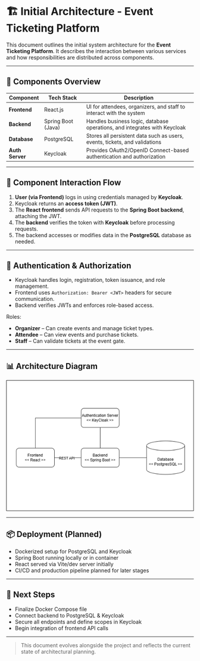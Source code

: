 # 🏗️ Initial Architecture - Event Ticketing Platform

This document outlines the initial system architecture for the **Event Ticketing Platform**. It describes the interaction between various services and how responsibilities are distributed across components.

---

## 🔧 Components Overview

| Component       | Tech Stack        | Description |
|----------------|-------------------|-------------|
| **Frontend**    | React.js          | UI for attendees, organizers, and staff to interact with the system |
| **Backend**     | Spring Boot (Java)| Handles business logic, database operations, and integrates with Keycloak |
| **Database**    | PostgreSQL        | Stores all persistent data such as users, events, tickets, and validations |
| **Auth Server** | Keycloak          | Provides OAuth2/OpenID Connect-based authentication and authorization |

---

## 🔁 Component Interaction Flow

1. **User (via Frontend)** logs in using credentials managed by **Keycloak**.
2. Keycloak returns an **access token (JWT)**.
3. The **React frontend** sends API requests to the **Spring Boot backend**, attaching the JWT.
4. The **backend** verifies the token with **Keycloak** before processing requests.
5. The backend accesses or modifies data in the **PostgreSQL** database as needed.

---

## 🔐 Authentication & Authorization

- Keycloak handles login, registration, token issuance, and role management.
- Frontend uses `Authorization: Bearer <JWT>` headers for secure communication.
- Backend verifies JWTs and enforces role-based access.

Roles:
- **Organizer** – Can create events and manage ticket types.
- **Attendee** – Can view events and purchase tickets.
- **Staff** – Can validate tickets at the event gate.

---

## 📊 Architecture Diagram

![Architecture Diagram](https://github.com/nayanmapara/Event-Ticket-Platform/blob/main/docs/Architecture/drawio/architecture.png)

---

## 📦 Deployment (Planned)

- Dockerized setup for PostgreSQL and Keycloak
- Spring Boot running locally or in container
- React served via Vite/dev server initially
- CI/CD and production pipeline planned for later stages

---

## 🧩 Next Steps

- Finalize Docker Compose file
- Connect backend to PostgreSQL & Keycloak
- Secure all endpoints and define scopes in Keycloak
- Begin integration of frontend API calls

---

> This document evolves alongside the project and reflects the current state of architectural planning.
